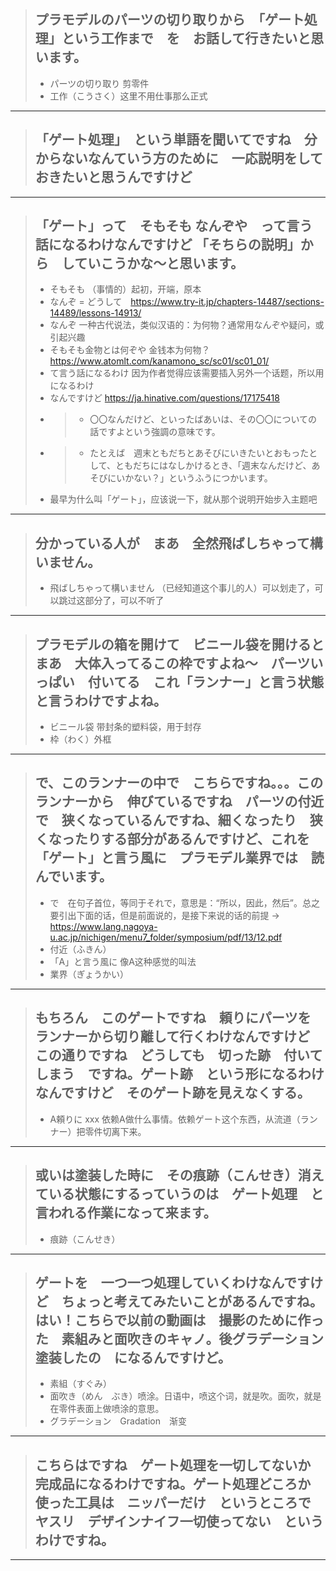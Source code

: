 > ## プラモデルのパーツの切り取りから　「ゲート処理」という工作まで　を　お話して行きたいと思います。
> * パーツの切り取り 剪零件
> * 工作（こうさく）这里不用仕事那么正式
----------

> ## 「ゲート処理」　という単語を聞いてですね　分からないなんていう方のために　一応説明をしておきたいと思うんですけど
----------

> ## 「ゲート」って　そもそも なんぞや　って言う話になるわけなんですけど 「そちらの説明」から　していこうかな〜と思います。
> * そもそも （事情的）起初，开端，原本
> * なんぞ = どうして　https://www.try-it.jp/chapters-14487/sections-14489/lessons-14913/
> * なんぞ 一种古代说法，类似汉语的：为何物？通常用なんぞや疑问，或引起兴趣
> * そもそも金物とは何ぞや 金钱本为何物？https://www.atomlt.com/kanamono_sc/sc01/sc01_01/
> * て言う話になるわけ 因为作者觉得应该需要插入另外一个话题，所以用になるわけ
> * なんですけど https://ja.hinative.com/questions/17175418
> * > * 〇〇なんだけど、といったばあいは、その〇〇についての話ですよという強調の意味です。
> * > * たとえば　週末ともだちとあそびにいきたいとおもったとして、ともだちにはなしかけるとき、「週末なんだけど、あそびにいかない？」というふうにつかいます。
> * 最早为什么叫「ゲート」，应该说一下，就从那个说明开始步入主题吧
----------

> ## 分かっている人が　まあ　全然飛ばしちゃって構いません。
> * 飛ばしちゃって構いません （已经知道这个事儿的人）可以划走了，可以跳过这部分了，可以不听了
----------

> ## プラモデルの箱を開けて　ビニール袋を開けると　まあ　大体入ってるこの枠ですよね〜　パーツいっぱい　付いてる　これ「ランナー」と言う状態　と言うわけですよね。
> * ビニール袋 带封条的塑料袋，用于封存
> * 枠（わく）外框
----------

> ## で、このランナーの中で　こちらですね。。。このランナーから　伸びているですね　パーツの付近で　狭くなっているんですね、細くなったり　狭くなったりする部分があるんですけど、これを「ゲート」と言う風に　プラモデル業界では　読んでいます。
> * で　在句子首位，等同于それで，意思是：“所以，因此，然后”。总之要引出下面的话，但是前面说的，是接下来说的话的前提 -> https://www.lang.nagoya-u.ac.jp/nichigen/menu7_folder/symposium/pdf/13/12.pdf
> * 付近（ふきん）
> * 「A」と言う風に 像A这种感觉的叫法
> * 業界（ぎょうかい）
----------

> ## もちろん　このゲートですね　頼りにパーツを　ランナーから切り離して行くわけなんですけど　この通りですね　どうしても　切った跡　付いてしまう　ですね。ゲート跡　という形になるわけなんですけど　そのゲート跡を見えなくする。
> * A頼りに xxx 依赖A做什么事情。依赖ゲート这个东西，从流道（ランナー）把零件切离下来。
----------

> ## 或いは塗装した時に　その痕跡（こんせき）消えている状態にするっていうのは　ゲート処理　と言われる作業になって来ます。
> * 痕跡（こんせき）
----------

> ## ゲートを　一つ一つ処理していくわけなんですけど　ちょっと考えてみたいことがあるんですね。はい！こちらで以前の動画は　撮影のために作った　素組みと面吹きのキャノ。後グラデーション塗装したの　になるんですけど。
> * 素組（すぐみ）
> * 面吹き（めん　ぶき）喷涂。日语中，喷这个词，就是吹。面吹，就是在零件表面上做喷涂的意思。
> * グラデーション　Gradation　渐变
----------

> ## こちらはですね　ゲート処理を一切してないか　完成品になるわけですね。ゲート処理どころか　使った工具は　ニッパーだけ　というところで　ヤスリ　デザインナイフ一切使ってない　というわけですね。
----------
